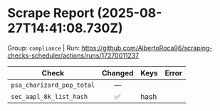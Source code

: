 # Scrape Report (2025-08-27T14:41:08.730Z)

Group: `compliance`  |  Run: https://github.com/AlbertoRoca96/scraping-checks-scheduler/actions/runs/17270011237

| Check | Changed | Keys | Error |
|---|:---:|:--|:--|
| `psa_charizard_pop_total` | — |  |  |
| `sec_aapl_8k_list_hash` | ✅ | hash |  |
